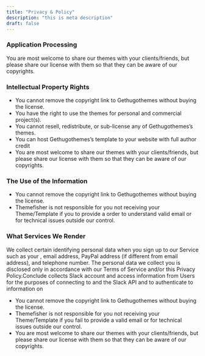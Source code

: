 ```yaml
---
title: "Privacy & Policy"
description: "this is meta description"
draft: false
---
```


### Application Processing
You are most welcome to share our themes with your clients/friends, but please share our license with them so that they can be aware of our copyrights.


### Intellectual Property Rights
* You cannot remove the copyright link to Gethugothemes without buying the license.
* You have the right to use the themes for personal and commercial project(s).
* You cannot resell, redistribute, or sub-license any of Gethugothemes’s themes.
* You can host Gethugothemes’s template to your website with full author credit
* You are most welcome to share our themes with your clients/friends, but please share our license with them so that they can be aware of our copyrights.


### The Use of the Information
* You cannot remove the copyright link to Gethugothemes without buying the license.
* Themefisher is not responsible for you not receiving your Theme/Template if you to provide a order to understand valid email or for technical issues outside our control.


### What Services We Render
We collect certain identifying personal data when you sign up to our Service such as your , email address, PayPal address (if different from email address), and telephone number. The personal data we collect  you is disclosed only in accordance with our Terms of Service and/or this Privacy Policy.Conclude collects Slack account and access information from Users for the purposes of connecting to and the Slack API and to authenticate to information on
* You cannot remove the copyright link to Gethugothemes without buying the license.
* Themefisher is not responsible for you not receiving your Theme/Template if you fail to provide a valid email or for technical issues outside our control.
* You are most welcome to share our themes with your clients/friends, but please share our license with them so that they can be aware of our copyrights.